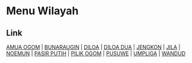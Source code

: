 # Menu Wilayah

## Link

[AMUA OGOM](https://github.com/gigit-pemilu/pemilu-2024-94-papua-tengah/tree/main/pilpres/hitung-suara/sub/94-papua-tengah/sub/04-mimika/sub/06-jila/sub/2009-amua-ogom)
 | 
[BUNARAUGIN](https://github.com/gigit-pemilu/pemilu-2024-94-papua-tengah/tree/main/pilpres/hitung-suara/sub/94-papua-tengah/sub/04-mimika/sub/06-jila/sub/2007-bunaraugin)
 | 
[DILOA](https://github.com/gigit-pemilu/pemilu-2024-94-papua-tengah/tree/main/pilpres/hitung-suara/sub/94-papua-tengah/sub/04-mimika/sub/06-jila/sub/2002-diloa)
 | 
[DILOA DUA](https://github.com/gigit-pemilu/pemilu-2024-94-papua-tengah/tree/main/pilpres/hitung-suara/sub/94-papua-tengah/sub/04-mimika/sub/06-jila/sub/2012-diloa-dua)
 | 
[JENGKON](https://github.com/gigit-pemilu/pemilu-2024-94-papua-tengah/tree/main/pilpres/hitung-suara/sub/94-papua-tengah/sub/04-mimika/sub/06-jila/sub/2005-jengkon)
 | 
[JILA](https://github.com/gigit-pemilu/pemilu-2024-94-papua-tengah/tree/main/pilpres/hitung-suara/sub/94-papua-tengah/sub/04-mimika/sub/06-jila/sub/2001-jila)
 | 
[NOEMUN](https://github.com/gigit-pemilu/pemilu-2024-94-papua-tengah/tree/main/pilpres/hitung-suara/sub/94-papua-tengah/sub/04-mimika/sub/06-jila/sub/2003-noemun)
 | 
[PASIR PUTIH](https://github.com/gigit-pemilu/pemilu-2024-94-papua-tengah/tree/main/pilpres/hitung-suara/sub/94-papua-tengah/sub/04-mimika/sub/06-jila/sub/2004-pasir-putih)
 | 
[PILIK OGOM](https://github.com/gigit-pemilu/pemilu-2024-94-papua-tengah/tree/main/pilpres/hitung-suara/sub/94-papua-tengah/sub/04-mimika/sub/06-jila/sub/2006-pilik-ogom)
 | 
[PUSUWE](https://github.com/gigit-pemilu/pemilu-2024-94-papua-tengah/tree/main/pilpres/hitung-suara/sub/94-papua-tengah/sub/04-mimika/sub/06-jila/sub/2010-pusuwe)
 | 
[UMPLIGA](https://github.com/gigit-pemilu/pemilu-2024-94-papua-tengah/tree/main/pilpres/hitung-suara/sub/94-papua-tengah/sub/04-mimika/sub/06-jila/sub/2008-umpliga)
 | 
[WANDUD](https://github.com/gigit-pemilu/pemilu-2024-94-papua-tengah/tree/main/pilpres/hitung-suara/sub/94-papua-tengah/sub/04-mimika/sub/06-jila/sub/2011-wandud)

